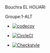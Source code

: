 Bouchra EL HOUARI 

Groupe:1-ALT



* [![codecov](https://codecov.io/gh/Belhouari/ceri-m1-techniques-de-test/branch/master/graph/badge.svg?token=J6U75SIFVO)](https://codecov.io/gh/Belhouari/ceri-m1-techniques-de-test)

* [![CircleCI](https://dl.circleci.com/status-badge/img/gh/Belhouari/ceri-m1-techniques-de-test/tree/master.svg?style=svg)](https://dl.circleci.com/status-badge/redirect/gh/Belhouari/ceri-m1-techniques-de-test/tree/master)

*  [![Checkstyle](https://img.shields.io/badge/Checkstyle-Passing-brightgreen)](https://example.com/checkstyle-report)
